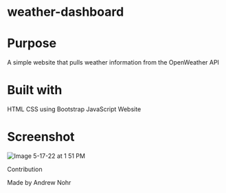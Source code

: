 # weather-dashboard

# Purpose

A simple website that pulls weather information from the OpenWeather API

# Built with

HTML
CSS using Bootstrap
JavaScript
Website

# Screenshot
![Image 5-17-22 at 1 51 PM](https://user-images.githubusercontent.com/92554997/168907941-17f149c7-af9b-4877-8c45-2762de5dfa22.jpg)

Contribution

Made by Andrew Nohr